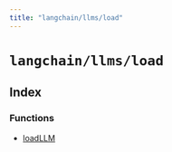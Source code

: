 ```yaml
---
title: "langchain/llms/load"
---
```


# `langchain/llms/load`

## Index

### Functions

- [loadLLM](functions/loadLLM.md)
